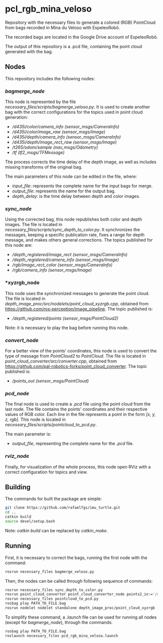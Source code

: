 # pcl_rgb_mina_veloso

Repository with the necessary files to generate a colored (RGB) PointCloud from bags recorded in Mina du Veloso with EspeleoRobô.

The recorded bags are located in the Google Drive account of EspeleoRobô.

The output of this repository is a .pcd file, containing the point cloud generated with the bag.


## Nodes

This repository includes the following nodes:


### *bagmerge_node*

This node is represented by the file *necessary_files/scripts/bagmerge_veloso.py*. It is used to create another bag with the correct configurations for the topics used in point cloud generation:

* */d435i/color/camera_info (sensor_msgs/CameraInfo)*
* */d435i/color/image_raw (sensor_msgs/Image)*
* */d435i/depth/camera_info (sensor_msgs/CameraInfo)*
* */d435i/depth/image_rect_raw (sensor_msgs/Image)*
* */t265/odom/sample (nav_msgs/Odometry)*
* */tf (tf2_msgs/TFMessage)*

The process corrects the time delay of the depth image, as well as includes missing transforms of the original bag.

The main parameters of this node can be edited in the file, where:

* *input_file*: represents the complete name for the input bags for merge.
* *output_file*: represents the name for the output bag.
* *depth_delay*: is the time delay between depth and color images.


### *sync_node*

Using the corrected bag, this node republishes both color and depth images. The file is located in *necessary_files/scripts/sync_depth_to_color.py*. It synchronizes the messages, keeping a specific publication rate, fixes a range for depth message, and makes others general corrections. The topics published for this node are:

* */depth_registered/image_rect (sensor_msgs/CameraInfo)*
* */depth_registered/camera_info (sensor_msgs/Image)*
* */rgb/image_rect_color (sensor_msgs/CameraInfo)*
* */rgb/camera_info (sensor_msgs/Image)*


### *xyzrgb_node

This node uses the synchronized messages to generate the point cloud. The file is located in *depth_image_proc/src/nodelets/point_cloud_xyzrgb.cpp*, obtained from https://github.com/ros-perception/image_pipeline. The topic published is:

* */depth_registered/points (sensor_msgs/PointCloud2)*

Note: it is necessary to play the bag before running this node.


### *convert_node*

For a better view of the points' coordinates, this node is used to convert the type of message from *PointCloud2* to *PointCloud*. The file is located in *point_cloud_converter/src/converter.cpp*, obtained from https://github.com/pal-robotics-forks/point_cloud_converter. The topic published is: 

* */points_out (sensor_msgs/PointCloud)*


### *pcd_node*

The final node is used to create a *.pcd* file using the point cloud from the last node. The file contains the points' coordinates and their respective values of RGB color. Each line in the file represents a point in the form *[x, y, z, rgb]*. This node is located in *necessary_files/scripts/pointcloud_to_pcd.py*.

The main parameter is:

* *output_file*, representing the complete name for the *.pcd* file.


### *rviz_node*

Finally, for visualization of the whole process, this node open RViz with a correct configuration for topics and view.


## Building

The commands for built the package are simple:

```bash
git clone https://github.com/rafaelfgs/imu_turtle.git
cd ..
catkin build
source devel/setup.bash
```

Note: *catkin build* can be replaced by *catkin_make*.


## Running

First, it is necessary to correct the bags, running the first node with the command:

```bash
rosrun necessary_files bagmerge_veloso.py
```

Then, the nodes can be called through following sequence of commands:

```bash
rosrun necessary_files sync_depth_to_color.py
rosrun point_cloud_converter point_cloud_converter_node points2_in:='/depth_registered/points'
rosrun necessary_files pointcloud_to_pcd.py
rosbag play PATH_TO_FILE.bag
rosrun nodelet nodelet standalone depth_image_proc/point_cloud_xyzrgb
```

To simplify these command, a *.launch* file can be used for running all nodes (except for *bagmerge_node*), through the commands:

```bash
rosbag play PATH_TO_FILE.bag
roslaunch necessary_files pcd_rgb_mina_veloso.launch 
```
